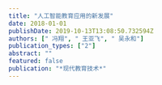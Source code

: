```yaml
---
title: "人工智能教育应用的新发展"
date: 2018-01-01
publishDate: 2019-10-13T13:08:50.732594Z
authors: [" 冯翔", " 王亚飞", " 吴永和"]
publication_types: ["2"]
abstract: ""
featured: false
publication: "*现代教育技术*"
---
```


